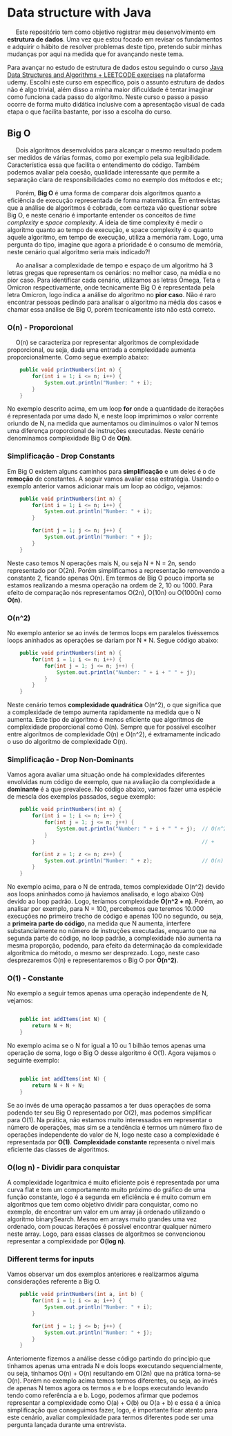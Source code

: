 # Data structure with Java

&nbsp;&nbsp;&nbsp;&nbsp;&nbsp;Este repositório tem como objetivo registrar meu desenvolvimento em **estrutura de dados**.
Uma vez que estou focado em revisar os fundamentos e adquirir o hábito de resolver problemas deste tipo, pretendo subir minhas mudanças por aqui na medida que for avançando neste tema. 

Para avançar no estudo de estrutura de dados estou seguindo o curso [Java Data Structures and Algorithms + LEETCODE exercises](https://www.udemy.com/course/data-structures-and-algorithms-java/?couponCode=24T7MT123024) na plataforma udemy. Escolhi este curso em específico, pois o assunto estrutura de dados não é algo trivial, além disso a minha maior dificuldade é tentar imaginar como funciona cada passo do algoritmo. Neste curso o passo a passo ocorre de forma muito didática inclusive com a apresentação visual de cada etapa o que facilita bastante, por isso a escolha do curso.

## Big O

&nbsp;&nbsp;&nbsp;&nbsp;&nbsp;Dois algoritmos desenvolvidos para alcançar o mesmo resultado podem ser medidos de várias formas, como por exemplo pela sua legibilidade. Característica essa que facilita o entendimento do código. Também podemos avaliar pela coesão, qualidade interessante que permite a separação clara de responsibilidades como no exemplo dos métodos e etc; 

&nbsp;&nbsp;&nbsp;&nbsp;&nbsp;Porém, **Big O** é uma forma de comparar dois algoritmos quanto a eficiência de execução representada de forma matemática. Em entrevistas que a análise de algoritmos é cobrada, com certeza vão questionar sobre Big O, e neste cenário é importante entender os conceitos de _time complexity_ e _space complexity_. A ideia de time complexity é medir o algoritmo quanto ao tempo de execução, e space complexity é o quanto aquele algoritmo, em tempo de execução, utiliza a memória ram. Logo, uma pergunta do tipo, imagine que agora a prioridade é o consumo de memória, neste cenário qual algoritmo seria mais indicado?!

&nbsp;&nbsp;&nbsp;&nbsp;&nbsp;Ao analisar a complexidade de tempo e espaço de um algoritmo há 3 letras gregas que representam os cenários: no melhor caso, na média e no pior caso. Para identificar cada cenário, utilizamos as letras Ômega, Teta e Omicron respectivamente, onde tecnicamente Big O é representada pela letra Omicron, logo indica a análise do algoritmo no **pior caso**. Não é raro encontrar pessoas pedindo para analisar o algoritmo na média dos casos e chamar essa análise de Big O, porém tecnicamente isto não está correto. 

### O(n) - Proporcional

&nbsp;&nbsp;&nbsp;&nbsp;&nbsp;O(n) se caracteriza por representar algoritmos de complexidade proporcional, ou seja, dada uma entrada a complexidade aumenta proporcionalmente. Como segue exemplo abaixo:

```java
    public void printNumbers(int n) {
        for(int i = 1; i <= n; i++) {
            System.out.println("Number: " + i);
        }
    }
```

No exemplo descrito acima, em um loop **for** onde a quantidade de iterações é representada por uma dado N, e neste loop imprimimos o valor corrente oriundo de N, na medida que aumentamos ou diminuímos o valor N temos uma diferença proporcional de instruções executadas. Neste cenário denominamos complexidade Big O de **O(n)**.

### Simplificação - Drop Constants

Em Big O existem alguns caminhos para **simplificação** e um deles é o de **remoção** de constantes. A seguir vamos avaliar essa estratégia. Usando o exemplo anterior vamos adicionar mais um loop ao código, vejamos:

```java
    public void printNumbers(int n) {
        for(int i = 1; i <= n; i++) {
            System.out.println("Number: " + i);
        }

        for(int j = 1; j <= n; j++) {
            System.out.println("Number: " + j);
        }
    }
```

Neste caso temos N operações mais N, ou seja N + N = 2n, sendo representado por O(2n). Porém simplificamos a representação removendo a constante 2, ficando apenas O(n). Em termos de Big O pouco importa se estamos realizando a mesma operação na ordem de 2, 10 ou 1000. Para efeito de comparação nós representamos O(2n), O(10n) ou O(1000n) como **O(n)**. 

### O(n^2)

No exemplo anterior se ao invés de termos loops em paralelos tivéssemos loops aninhados as operações se dariam por N * N. Segue código abaixo:

```java
    public void printNumbers(int n) {
        for(int i = 1; i <= n; i++) {
            for(int j = 1; j <= n; j++) {
                System.out.println("Number: " + i + " " + j);
            }   
        }
    }
```
Neste cenário temos **complexidade quadrática** O(n^2), o que significa que a complexidade de tempo aumenta rapidamente na medida que o N aumenta. Este tipo de algorítmo é menos eficiente que algorítmos de complexidade proporcional como O(n). Sempre que for possível escolher entre algorítmos de complexidade O(n) e O(n^2), é extramamente indicado o uso do algoritmo de complexidade O(n). 

### Simplificação - Drop Non-Dominants

Vamos agora avaliar uma situação onde há complexidades diferentes envolvidas num código de exemplo, que na avaliação da complexidade a **dominante** é a que prevalece. No código abaixo, vamos fazer uma espécie de mescla dos exemplos passados, segue exemplo:

```java
    public void printNumbers(int n) {
        for(int i = 1; i <= n; i++) {
            for(int j = 1; j <= n; j++) {
                System.out.println("Number: " + i + " " + j);  // O(n^2)
            }   
        }                                                      // +

        for(int z = 1; z <= n; z++) {
            System.out.println("Number: " + z);                // O(n)
        }
    }
```

No exemplo acima, para o N de entrada, temos complexidade O(n^2) devido aos loops aninhados como já haviamos analisado, e logo abaixo O(n) devido ao loop padrão. Logo, teríamos complexidade **O(n^2 + n)**. Porém, ao analisar por exemplo, para N = 100, percebemos que teremos 10.000 execuções no primeiro trecho de código e apenas 100 no segundo, ou seja, a **primeira parte do código**, na medida que N aumenta, interfere substancialmente no número de instruções executadas, enquanto que na segunda parte do código, no loop padrão, a complexidade não aumenta na mesma proporção, podendo, para efeito da determinação da complexidade algorítmica do método, o mesmo ser desprezado. Logo, neste caso desprezaremos O(n) e representaremos o Big O por **O(n^2)**.

### O(1) - Constante

No exemplo a seguir temos apenas uma operação independente de N, vejamos:

```java

    public int addItems(int N) {
        return N + N;
    }

```

No exemplo acima se o N for igual a 10 ou 1 bilhão temos apenas uma operação de soma, logo o Big O desse algoritmo é O(1). Agora vejamos o seguinte exemplo:

```java

    public int addItems(int N) {
        return N + N + N;
    }

```

Se ao invés de uma operação passamos a ter duas operações de soma podendo ter seu Big O representado por O(2), mas podemos simplificar para O(1). Na prática, não estamos muito interessados em representar o número de operações, mas sim se a tendência é termos um número fixo de operações independente do valor de N, logo neste caso a complexidade é representada por **O(1)**. **Complexidade constante** representa o nível mais eficiente das classes de algoritmos.

### O(log n) - Dividir para conquistar

A complexidade logarítmica é muito eficiente pois é representada por uma curva flat e tem um comportamento muito próximo do gráfico de uma função constante, logo é a segunda em eficiência e é muito comum em algorítmos que tem como objetivo dividir para conquistar, como no exemplo, de encontrar um valor em um array já ordenado utilizando o algoritmo binarySearch. Mesmo em arrays muito grandes uma vez ordenado, com poucas iterações é possível encontrar qualquer número neste array. Logo, para essas classes de algorítmos se convencionou representar a complexidade por **O(log n)**.

### Different terms for inputs

Vamos observar um dos exemplos anteriores e realizarmos alguma considerações referente a Big O. 

```java
    public void printNumbers(int a, int b) {
        for(int i = 1; i <= a; i++) {
            System.out.println("Number: " + i);
        }

        for(int j = 1; j <= b; j++) {
            System.out.println("Number: " + j);
        }
    }
```
Anteriomente fizemos a análise desse código partindo do princípio que tinhamos apenas uma entrada N e dois loops executando sequencialmente, ou seja, tínhamos O(n) + O(n) resultando em O(2n) que na prática torna-se O(n). Porém no exemplo acima temos termos diferentes, ou seja, ao invés de apenas N temos agora os termos a e b e loops executando levando tendo como referência a e b. Logo, podemos afirmar que podemos representar a complexidade como O(a) + O(b) ou O(a + b) e essa é a única simplificação que conseguimos fazer, logo, é importante ficar atento para este cenário, avaliar complexidade para termos diferentes pode ser uma pergunta lançada durante uma entrevista.


